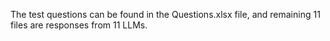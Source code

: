 The test questions can be found in the Questions.xlsx file, and remaining 11 files are responses from 11 LLMs.
